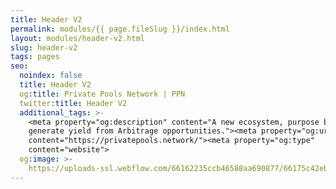 ```yaml
---
title: Header V2
permalink: modules/{{ page.fileSlug }}/index.html
layout: modules/header-v2.html
slug: header-v2
tags: pages
seo:
  noindex: false
  title: Header V2
  og:title: Private Pools Network | PPN
  twitter:title: Header V2
  additional_tags: >-
    <meta property="og:description" content="A new ecosystem, purpose built to
    generate yield from Arbitrage opportunities."><meta property="og:url"
    content="https://privatepools.network/"><meta property="og:type"
    content="website">
  og:image: >-
    https://uploads-ssl.webflow.com/66162235ccb46588aa690877/66175c42ebc0ce580e5b9283_opengraph.jpg
---
```



